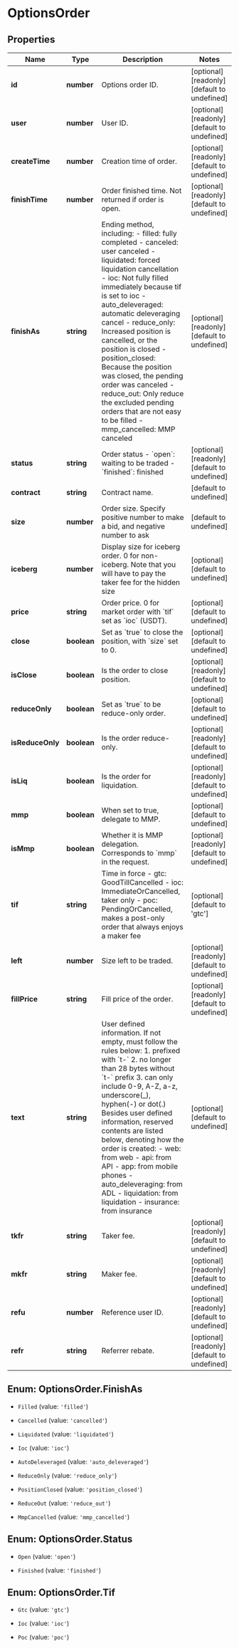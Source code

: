 # OptionsOrder

## Properties

Name | Type | Description | Notes
------------ | ------------- | ------------- | -------------
**id** | **number** | Options order ID. | [optional] [readonly] [default to undefined]
**user** | **number** | User ID. | [optional] [readonly] [default to undefined]
**createTime** | **number** | Creation time of order. | [optional] [readonly] [default to undefined]
**finishTime** | **number** | Order finished time. Not returned if order is open. | [optional] [readonly] [default to undefined]
**finishAs** | **string** | Ending method, including:  - filled: fully completed - canceled: user canceled - liquidated: forced liquidation cancellation - ioc: Not fully filled immediately because tif is set to ioc - auto_deleveraged: automatic deleveraging cancel - reduce_only: Increased position is cancelled, or the position is closed - position_closed: Because the position was closed, the pending order was canceled - reduce_out: Only reduce the excluded pending orders that are not easy to be filled - mmp_cancelled: MMP canceled | [optional] [readonly] [default to undefined]
**status** | **string** | Order status  - &#x60;open&#x60;: waiting to be traded - &#x60;finished&#x60;: finished | [optional] [readonly] [default to undefined]
**contract** | **string** | Contract name. | [default to undefined]
**size** | **number** | Order size. Specify positive number to make a bid, and negative number to ask | [default to undefined]
**iceberg** | **number** | Display size for iceberg order. 0 for non-iceberg. Note that you will have to pay the taker fee for the hidden size | [optional] [default to undefined]
**price** | **string** | Order price. 0 for market order with &#x60;tif&#x60; set as &#x60;ioc&#x60; (USDT). | [optional] [default to undefined]
**close** | **boolean** | Set as &#x60;true&#x60; to close the position, with &#x60;size&#x60; set to 0. | [optional] [default to undefined]
**isClose** | **boolean** | Is the order to close position. | [optional] [readonly] [default to undefined]
**reduceOnly** | **boolean** | Set as &#x60;true&#x60; to be reduce-only order. | [optional] [default to undefined]
**isReduceOnly** | **boolean** | Is the order reduce-only. | [optional] [readonly] [default to undefined]
**isLiq** | **boolean** | Is the order for liquidation. | [optional] [readonly] [default to undefined]
**mmp** | **boolean** | When set to true, delegate to MMP. | [optional] [default to undefined]
**isMmp** | **boolean** | Whether it is MMP delegation. Corresponds to &#x60;mmp&#x60; in the request. | [optional] [readonly] [default to undefined]
**tif** | **string** | Time in force  - gtc: GoodTillCancelled - ioc: ImmediateOrCancelled, taker only - poc: PendingOrCancelled, makes a post-only order that always enjoys a maker fee | [optional] [default to &#39;gtc&#39;]
**left** | **number** | Size left to be traded. | [optional] [readonly] [default to undefined]
**fillPrice** | **string** | Fill price of the order. | [optional] [readonly] [default to undefined]
**text** | **string** | User defined information. If not empty, must follow the rules below:  1. prefixed with &#x60;t-&#x60; 2. no longer than 28 bytes without &#x60;t-&#x60; prefix 3. can only include 0-9, A-Z, a-z, underscore(_), hyphen(-) or dot(.) Besides user defined information, reserved contents are listed below, denoting how the order is created:  - web: from web - api: from API - app: from mobile phones - auto_deleveraging: from ADL - liquidation: from liquidation - insurance: from insurance  | [optional] [default to undefined]
**tkfr** | **string** | Taker fee. | [optional] [readonly] [default to undefined]
**mkfr** | **string** | Maker fee. | [optional] [readonly] [default to undefined]
**refu** | **number** | Reference user ID. | [optional] [readonly] [default to undefined]
**refr** | **string** | Referrer rebate. | [optional] [readonly] [default to undefined]

## Enum: OptionsOrder.FinishAs

* `Filled` (value: `'filled'`)

* `Cancelled` (value: `'cancelled'`)

* `Liquidated` (value: `'liquidated'`)

* `Ioc` (value: `'ioc'`)

* `AutoDeleveraged` (value: `'auto_deleveraged'`)

* `ReduceOnly` (value: `'reduce_only'`)

* `PositionClosed` (value: `'position_closed'`)

* `ReduceOut` (value: `'reduce_out'`)

* `MmpCancelled` (value: `'mmp_cancelled'`)


## Enum: OptionsOrder.Status

* `Open` (value: `'open'`)

* `Finished` (value: `'finished'`)


## Enum: OptionsOrder.Tif

* `Gtc` (value: `'gtc'`)

* `Ioc` (value: `'ioc'`)

* `Poc` (value: `'poc'`)



